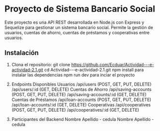 # Proyecto de Sistema Bancario Social

Este proyecto es una API REST desarrollada en Node.js con Express y Sequelize para gestionar un sistema bancario social. Permite la gestión de usuarios, cuentas de ahorro, cuentas de préstamos y cooperativas entre usuarios.

## Instalación

1. Clona el repositorio:
   git clone https://github.com/Ecduar/Actividad---e-actividad-2.1.git
   cd Actividad---e-actividad-2.1.git
   npm install para instalar las dependencias
   npm run dev para inciar el proyecto


2. Endpoints Disponibles
Usuarios
    /api/users (POST, GET, PUT, DELETE)
    /api/users/:id (GET, DELETE)
Cuentas de Ahorro
    /api/saving-accounts (POST, GET, PUT, DELETE)
    /api/saving-accounts/:id (GET, DELETE)
Cuentas de Préstamos
    /api/loan-accounts (POST, GET, PUT, DELETE)
    /api/loan-accounts/:id (GET, DELETE)
Cooperativas
    /api/cooperatives (POST, GET, PUT, DELETE)
    /api/cooperatives/:id (GET, DELETE)

3. Participantes del Backend
Nombre Apellido - cedula
Nombre Apellido - cedula 


